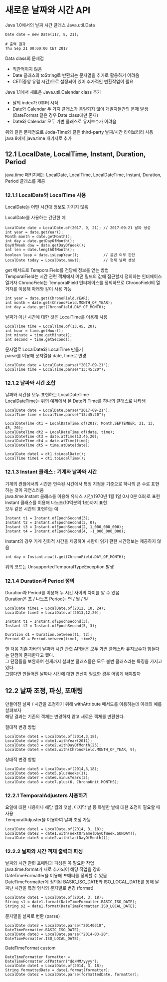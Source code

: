 # 새로운 날짜와 시간 API
Java 1.0에서의 날짜 시간 클래스
Java.util.Data
```
Date date = new Date(117, 8, 21);

# 출력 결과
Thu Sep 21 00:00:00 CET 2017
```

Data class의 문제점
- 직관적이지 않음
- Date 클래스의 toString로 반환되는 문자열을 추가로 활용하기 어려움  
- CET(중앙 유럽 시간)으로 설정되어 있어 추가적인 변환작업이 필요

Java 1.1에서 새로운 Java.util.Calendar class 추가
- 달의 index가 0부터 시작
- Date와 Calendar 두 가지 클래스가 통일되지 않아 개발자들간의 문제 발생(DateFormat 같은 경우 Date class에만 존재)
- Date와 Calendar 모두 가변 클래스로 유지보수가 어려움

위와 같은 문제점으로 Joda-Time와 같은 third-party 날짜/시간 라이브러리 사용  
java 8에서 java.time 패키지로 추가

## 12.1 LocalDate, LocalTime, Instant, Duration, Period
java.time 패키지에는 LocalDate, LocalTime, LocalDateTime, Instant, Duration, Period 클래스를 제공  

### 12.1.1 LocalDate와 LocalTime 사용
LocalDate는 어떤 시간대 정보도 가지지 않음

LocalDate를 사용하는 간단한 예
```
LocalDate date = LocalDate.of(2017, 9, 21); // 2017-09-21 날짜 생성
int year = date.getYear();
Month month = date.getMonth();
int day = date.getDayOfMonth();
DayOfWeek dow = date.getDayOfWeek();
int len = date.lengthOfMonth();
boolean leap = date.isLeapYear();           // 윤년 여부 판단
LocalDate today = LocalDate.now();          // 현재 날짜 생성
```

get 메서드로 TemporalField를 전당해 정보를 얻는 방법  
TemporalField는 시간 관련 객체에서 어떤 필드의 값에 접근할지 정의하는 인터페이스  
열거자 ChronoField는 TemporalField 인터페이스를 정의하므로 ChronoField의 열거자를 이용해 아래와 같이 사용 가능
```
int year = date.get(ChronoField.YEAR);
int month = date.get(ChronoField.MONTH_OF_YEAR);
int day = date.get(ChronoField.DAY_OF_MONTH);
```

날짜가 아닌 시간에 대한 것은 LocalTime를 이용해 사용  
```
LocalTime time = LocalTime.of(13,45, 20);
int hour = time.getHour();
int minute = time.getMinute();
int second = time.getSecond();
```

문자열로 LocalDate와 LocalTime 만들기  
parse를 이용해 문자열을 date, time로 변경
```
LocalDate date = LocalDate.parse("2017-09-21");
LocalTime time = LocalTime.parse("13:45:20");
```

### 12.1.2 날짜와 시간 조합
날짜와 시간을 모두 표현하는 LocalDateTime  
LocalDateTime는 위의 예제에서 본 Date와 Time를 하나의 클래스로 나타냄
```
LocalDate date = LocalDate.parse("2017-09-21");
LocalTime time = LocalTime.parse("13:45:20");

LocalDateTime dt1 = LocalDateTime.of(2017, Month.SEPTEMBER, 21, 13, 45, 20);
LocalDateTime dt2 = LocalDateTime.of(date, time);
LocalDateTime dt3 = date.atTime(13,45,20);
LocalDateTime dt4 = date.atTime(time);
LocalDateTime dt5 = time.atDate(date);

LocalDate date1 = dt1.toLocalDate();
LocalTime time1 = dt1.toLocalTime();
```

### 12.1.3 Instant 클래스 : 기계와 날짜와 시간
기계의 관점에서의 시간은 연속된 시간에서 특정 지점을 기준으로 하나의 큰 수로 표현하는 것이 자연스러움  
java.time.Instant 클래스를 이용해 유닉스 시간(1970년 1월 1일 0시 0분 0초)로 표현  
Instant 클래스를 이용해 나노초(10억분의 1초)까지 표현  
모두 같은 시간의 표현하는 예
```
Instant t1 = Instant.ofEpochSecond(3);
Instant t2 = Instant.ofEpochSecond(3, 0);
Instant t3 = Instant.ofEpochSecond(2, 1_000_000_000);
Instant t4 = Instant.ofEpochSecond(4, -1_000_000_000);
```
Instant의 경우 기계 친화적 시간을 제공하여 사람이 읽기 편한 시간정보는 제공하지 않음
```
int day = Instant.now().get(ChronoField.DAY_OF_MONTH);
```
위의 코드는 UnsupportedTemporalTypeException 발생

### 12.1.4 Duration과 Period 정의
Duration과 Period를 이용해 두 시간 사이의 차이를 알 수 있음  
Duration은 초 / 나노초
Period는 연 / 월 / 일
```
LocalDate time1 = LocalDate.of(2012, 10, 24);
LocalDate time2 = LocalDate.of(2013,12,20);

Instant t1 = Instant.ofEpochSecond(3);
Instant t2 = Instant.ofEpochSecond(5, 3);

Duration d1 = Duration.between(t1, t2);
Period d2 = Period.between(time1, time2);
```

맨 처음 기존 자바의 날짜와 시간 관련 API들은 모두 가변 클래스라 유지보수가 힘들다는 단점이 존재한다고 했다.  
그 단점들을 보완하여 현재까지 살펴본 클래스들은 모두 불변 클래스라는 특징을 가지고 있다.  
그렇다면 만들어진 날짜나 시간에 대한 연산이 필요한 경우 어떻게 해야할까

## 12.2 날짜 조정, 파싱, 포매팅
만들어진 날짜 / 시간을 조정하기 위해 withAttribute 메서드를 이용하는데 아래의 예를 살펴보자  
해당 결과는 기존의 객체는 변경하지 않고 새로운 객체를 반환한다.

절대적 변경 방법
```
LocalDate date1 = LocalDate.of(2014,3,18);
LocalDate date2 = date1.withYear(2011);
LocalDate date3 = date2.withDayOfMonth(25);
LocalDate date4 = date3.with(ChronoField.MONTH_OF_YEAR, 9);
```

상대적 변경 방법
```
LocalDate date5 = LocalDate.of(2014,3,18);
LocalDate date6 = date5.plusWeeks(1);
LocalDate date7 = date6.minusYears(3);
LocalDate date8 = date7.plus(6, ChronoUnit.MONTHS);
```

### 12.2.1 TemporalAdjusters 사용하기
요일에 대한 내용이나 해당 월의 첫날, 마지막 날 등 특별한 날에 대한 조정이 필요할 때 사용  
TemporalAdjuster을 이용하여 날짜 조정 가능
```
LocalDate date1 = LocalDate.of(2014, 3, 18);
LocalDate date2 = date1.with(nextOrSame(DayOfWeek.SUNDAY));
LocalDate date3 = date2.with(lastDayOfMonth());
```

### 12.2.2 날짜와 시간 객체 출력과 파싱
날짜와 시간 관련 포매팅과 파싱은 꼭 필요한 작업  
java.time.format가 새로 추가되어 해당 작업을 강화  
DateTimeFormatter을 이용해 포매터를 정의할 수 있음  
DateTimeFormatter에 정의된 BASIC_ISO_DATE와 ISO_LOCAL_DATE를 통해 날짜난 시간을 특정 형식의 문자열로 변경 (format)
```
LocalDate date1 = LocalDate.of(2014, 3, 18);
String s1 = date1.format(DateTimeFormatter.BASIC_ISO_DATE);
String s2 = date1.format(DateTimeFormatter.ISO_LOCAL_DATE);
```

문자열을 날짜로 변환 (parse)
```
LocalDate date2 = LocalDate.parse("20140318", DateTimeFormatter.BASIC_ISO_DATE);
LocalDate date3 = LocalDate.parse("2014-03-20", DateTimeFormatter.ISO_LOCAL_DATE);
```

DateTimeFormat custom
```
DateTimeFormatter formatter = DateTimeFormatter.ofPattern("dd/MM/yyyy");
LocalDate date1 = LocalDate.of(2014, 3, 18);
String formattedDate = date1.format(formatter);
LocalDate date2 = LocalDate.parse(formattedDate, formatter);
```


